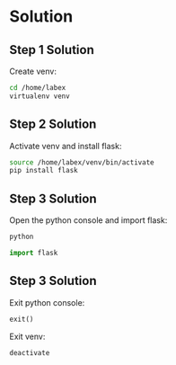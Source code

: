 # Solution

## Step 1 Solution

Create venv:

```bash
cd /home/labex
virtualenv venv
```

## Step 2 Solution

Activate venv and install flask:

```bash
source /home/labex/venv/bin/activate
pip install flask
```

## Step 3 Solution

Open the python console and import flask:

```bash
python
```

```python
import flask
```

## Step 3 Solution

Exit python console:

```python
exit()
```

Exit venv:

```bash
deactivate
```

